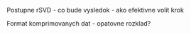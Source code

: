 Postupne rSVD
    - co bude vysledok
    - ako efektivne volit krok

Format komprimovanych dat
    - opatovne rozklad?
